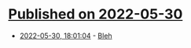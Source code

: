 # [Published on 2022-05-30](index.md)

* [2022-05-30, 18:01:04](https://news.ycombinator.com/item?id=31561726) - [Bleh](https://drewdevault.com/2022/05/30/bleh.html)
